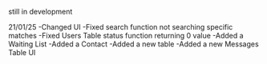 still in development


21/01/25
-Changed UI
-Fixed search function not searching specific matches
-Fixed Users Table status function returning 0 value
-Added a Waiting List
-Added a Contact 
-Added a new table
-Added a new Messages Table UI
